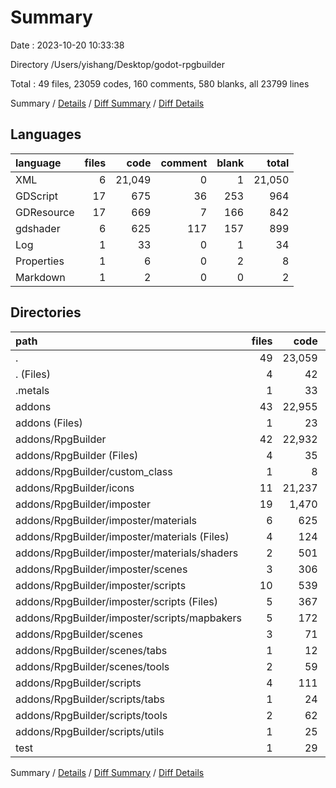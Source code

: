 # Summary

Date : 2023-10-20 10:33:38

Directory /Users/yishang/Desktop/godot-rpgbuilder

Total : 49 files,  23059 codes, 160 comments, 580 blanks, all 23799 lines

Summary / [Details](details.md) / [Diff Summary](diff.md) / [Diff Details](diff-details.md)

## Languages
| language | files | code | comment | blank | total |
| :--- | ---: | ---: | ---: | ---: | ---: |
| XML | 6 | 21,049 | 0 | 1 | 21,050 |
| GDScript | 17 | 675 | 36 | 253 | 964 |
| GDResource | 17 | 669 | 7 | 166 | 842 |
| gdshader | 6 | 625 | 117 | 157 | 899 |
| Log | 1 | 33 | 0 | 1 | 34 |
| Properties | 1 | 6 | 0 | 2 | 8 |
| Markdown | 1 | 2 | 0 | 0 | 2 |

## Directories
| path | files | code | comment | blank | total |
| :--- | ---: | ---: | ---: | ---: | ---: |
| . | 49 | 23,059 | 160 | 580 | 23,799 |
| . (Files) | 4 | 42 | 7 | 13 | 62 |
| .metals | 1 | 33 | 0 | 1 | 34 |
| addons | 43 | 22,955 | 153 | 560 | 23,668 |
| addons (Files) | 1 | 23 | 0 | 10 | 33 |
| addons/RpgBuilder | 42 | 22,932 | 153 | 550 | 23,635 |
| addons/RpgBuilder (Files) | 4 | 35 | 3 | 13 | 51 |
| addons/RpgBuilder/custom_class | 1 | 8 | 0 | 3 | 11 |
| addons/RpgBuilder/icons | 11 | 21,237 | 0 | 36 | 21,273 |
| addons/RpgBuilder/imposter | 19 | 1,470 | 147 | 447 | 2,064 |
| addons/RpgBuilder/imposter/materials | 6 | 625 | 117 | 157 | 899 |
| addons/RpgBuilder/imposter/materials (Files) | 4 | 124 | 6 | 29 | 159 |
| addons/RpgBuilder/imposter/materials/shaders | 2 | 501 | 111 | 128 | 740 |
| addons/RpgBuilder/imposter/scenes | 3 | 306 | 0 | 74 | 380 |
| addons/RpgBuilder/imposter/scripts | 10 | 539 | 30 | 216 | 785 |
| addons/RpgBuilder/imposter/scripts (Files) | 5 | 367 | 26 | 129 | 522 |
| addons/RpgBuilder/imposter/scripts/mapbakers | 5 | 172 | 4 | 87 | 263 |
| addons/RpgBuilder/scenes | 3 | 71 | 0 | 25 | 96 |
| addons/RpgBuilder/scenes/tabs | 1 | 12 | 0 | 6 | 18 |
| addons/RpgBuilder/scenes/tools | 2 | 59 | 0 | 19 | 78 |
| addons/RpgBuilder/scripts | 4 | 111 | 3 | 26 | 140 |
| addons/RpgBuilder/scripts/tabs | 1 | 24 | 1 | 5 | 30 |
| addons/RpgBuilder/scripts/tools | 2 | 62 | 2 | 14 | 78 |
| addons/RpgBuilder/scripts/utils | 1 | 25 | 0 | 7 | 32 |
| test | 1 | 29 | 0 | 6 | 35 |

Summary / [Details](details.md) / [Diff Summary](diff.md) / [Diff Details](diff-details.md)